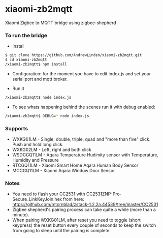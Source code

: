 # xiaomi-zb2mqtt
Xiaomi Zigbee to MQTT bridge using zigbee-shepherd

### To run the bridge

* Install
```sh  
$ git clone https://github.com/AndrewLinden/xiaomi-zb2mqtt.git  
$ cd xiaomi-zb2mqtt  
/xiaomi-zb2mqtt$ npm install  
```
* Configuration: for the moment you have to edit index.js and set your serial port and mqtt broker.

* Run it
```sh  
/xiaomi-zb2mqtt$ node index.js  
```

* To see whats happening behind the scenes run it with debug enabled:
```sh  
/xiaomi-zb2mqtt$ DEBUG=* node index.js  
```
### Supports
* WXKG01LM - Single, double, triple, quad and "more than five" click. Push and hold long click. 
* WXKG02LM - Left, right and both click
* WSDCGQ11LM - Aqara Temperature Hudimity sensor with Temperature, Humidity and Pressure
* RTCGQ11LM - Xiaomi Smart Home Aqara Human Body Sensor
* MCCGQ11LM - Xiaomi Aqara Window Door Sensor

### Notes
* You need to flash your CC2531 with CC2531ZNP-Pro-Secure_LinkKeyJoin.hex from here: https://github.com/mtornblad/zstack-1.2.2a.44539/tree/master/CC2531
* Zigbee shepherd's pairing process can take quite a while (more than a minute).
* When pairing WXKG01LM, after reset you need to toggle (short keypress) the reset button every couple of seconds to keep the switch from going to sleep until the pairing is complete.
